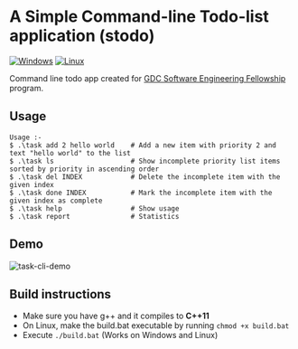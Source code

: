 # A Simple Command-line Todo-list application (stodo)
[![Windows](https://img.shields.io/static/v1?label=os&message=Windows&logo=microsoft&color=blue)]()
[![Linux](https://img.shields.io/static/v1?label=os&message=Linux&logo=linux&color=green)]()

Command line todo app created for [GDC Software Engineering Fellowship](https://fullstack.gdc.network/?utm_source=sendinblue&utm_campaign=GDC_-_Not_Selected&utm_medium=email) program.

## Usage

```
Usage :-
$ .\task add 2 hello world    # Add a new item with priority 2 and text "hello world" to the list
$ .\task ls                   # Show incomplete priority list items sorted by priority in ascending order
$ .\task del INDEX            # Delete the incomplete item with the given index
$ .\task done INDEX           # Mark the incomplete item with the given index as complete
$ .\task help                 # Show usage
$ .\task report               # Statistics
```

## Demo 
![task-cli-demo](https://github.com/kushaagr/cli-todo/assets/68564934/c30b1454-55c0-416d-9055-ca6f69227501)

## Build instructions
+ Make sure you have g++ and it compiles to **C++11**
+ On Linux, make the build.bat executable by running `chmod +x build.bat`
+ Execute `./build.bat` (Works on Windows and Linux)
